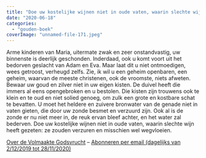 ```yaml
---
title: "Doe uw kostelijke wijnen niet in oude vaten, waarin slechte wijn heeft gezeten"
date: "2020-06-18"
categories: 
  - "gouden-boek"
coverImage: "unnamed-file-171.jpeg"
---
```


Arme kinderen van Maria, uitermate zwak en zeer onstandvastig, uw binnenste is deerlijk geschonden. Inderdaad, ook u komt voort uit het bedorven geslacht van Adam en Eva. Maar laat dit u niet ontmoedigen, wees getroost, verheugd zelfs. Zie, ik wil u een geheim openbaren, een geheim, waarvan de meeste christenen, ook de vroomste, niets afweten. Bewaar uw goud en zilver niet in uw eigen kisten. De duivel heeft die immers al eens opengebroken en u bestolen. Die kisten zijn trouwens ook te klein en te oud en niet solied genoeg, om zulk een grote en kostbare schat te bevatten. U moet het heldere en zuivere bronwater van de genade niet in vaten gieten, die door uw zonde besmet en verzuurd zijn. Ook al is de zonde er nu niet meer in, de reuk ervan bleef achter, en het water zal bederven. Doe uw kostelijke wijnen niet in oude vaten, waarin slechte wijn heeft gezeten: ze zouden verzuren en misschien wel wegvloeien.

[Over de Volmaakte Godsvrucht](/blog/een-jaar-lang-volmaakte-godsvrucht/) – [Abonneren per email (dagelijks van 2/12/2019 tot 28/11/2020)](http://eepurl.com/9RKvX)
